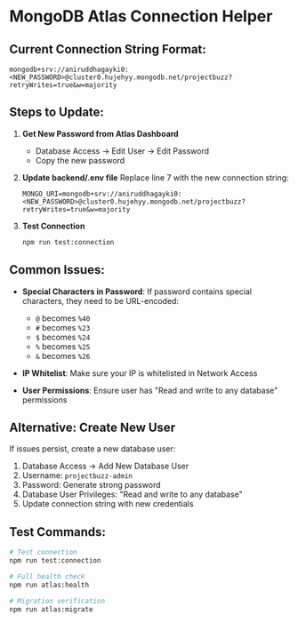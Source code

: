 # MongoDB Atlas Connection Helper

## Current Connection String Format:
```
mongodb+srv://aniruddhagayki0:<NEW_PASSWORD>@cluster0.hujehyy.mongodb.net/projectbuzz?retryWrites=true&w=majority
```

## Steps to Update:

1. **Get New Password from Atlas Dashboard**
   - Database Access → Edit User → Edit Password
   - Copy the new password

2. **Update backend/.env file**
   Replace line 7 with the new connection string:
   ```
   MONGO_URI=mongodb+srv://aniruddhagayki0:<NEW_PASSWORD>@cluster0.hujehyy.mongodb.net/projectbuzz?retryWrites=true&w=majority
   ```

3. **Test Connection**
   ```bash
   npm run test:connection
   ```

## Common Issues:

- **Special Characters in Password**: If password contains special characters, they need to be URL-encoded:
  - `@` becomes `%40`
  - `#` becomes `%23`
  - `$` becomes `%24`
  - `%` becomes `%25`
  - `&` becomes `%26`

- **IP Whitelist**: Make sure your IP is whitelisted in Network Access

- **User Permissions**: Ensure user has "Read and write to any database" permissions

## Alternative: Create New User

If issues persist, create a new database user:

1. Database Access → Add New Database User
2. Username: `projectbuzz-admin`
3. Password: Generate strong password
4. Database User Privileges: "Read and write to any database"
5. Update connection string with new credentials

## Test Commands:
```bash
# Test connection
npm run test:connection

# Full health check
npm run atlas:health

# Migration verification
npm run atlas:migrate
```

